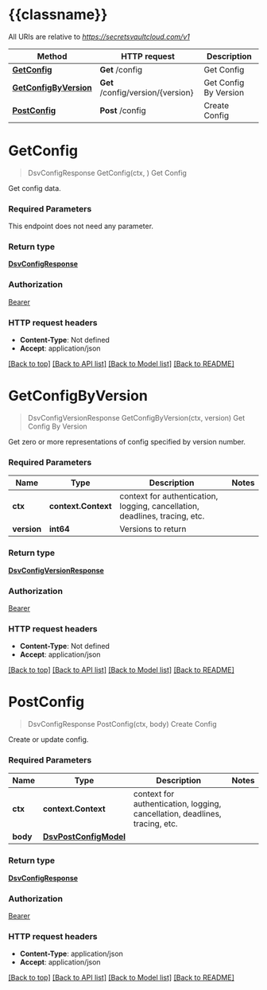 # {{classname}}

All URIs are relative to *https://secretsvaultcloud.com/v1*

Method | HTTP request | Description
------------- | ------------- | -------------
[**GetConfig**](ConfigApi.md#GetConfig) | **Get** /config | Get Config
[**GetConfigByVersion**](ConfigApi.md#GetConfigByVersion) | **Get** /config/version/{version} | Get Config By Version
[**PostConfig**](ConfigApi.md#PostConfig) | **Post** /config | Create Config

# **GetConfig**
> DsvConfigResponse GetConfig(ctx, )
Get Config

Get config data.

### Required Parameters
This endpoint does not need any parameter.

### Return type

[**DsvConfigResponse**](ConfigResponse.md)

### Authorization

[Bearer](../README.md#Bearer)

### HTTP request headers

 - **Content-Type**: Not defined
 - **Accept**: application/json

[[Back to top]](#) [[Back to API list]](../README.md#documentation-for-api-endpoints) [[Back to Model list]](../README.md#documentation-for-models) [[Back to README]](../README.md)

# **GetConfigByVersion**
> DsvConfigVersionResponse GetConfigByVersion(ctx, version)
Get Config By Version

Get zero or more representations of config specified by version number.

### Required Parameters

Name | Type | Description  | Notes
------------- | ------------- | ------------- | -------------
 **ctx** | **context.Context** | context for authentication, logging, cancellation, deadlines, tracing, etc.
  **version** | **int64**| Versions to return | 

### Return type

[**DsvConfigVersionResponse**](ConfigVersionResponse.md)

### Authorization

[Bearer](../README.md#Bearer)

### HTTP request headers

 - **Content-Type**: Not defined
 - **Accept**: application/json

[[Back to top]](#) [[Back to API list]](../README.md#documentation-for-api-endpoints) [[Back to Model list]](../README.md#documentation-for-models) [[Back to README]](../README.md)

# **PostConfig**
> DsvConfigResponse PostConfig(ctx, body)
Create Config

Create or update config.

### Required Parameters

Name | Type | Description  | Notes
------------- | ------------- | ------------- | -------------
 **ctx** | **context.Context** | context for authentication, logging, cancellation, deadlines, tracing, etc.
  **body** | [**DsvPostConfigModel**](DsvPostConfigModel.md)|  | 

### Return type

[**DsvConfigResponse**](ConfigResponse.md)

### Authorization

[Bearer](../README.md#Bearer)

### HTTP request headers

 - **Content-Type**: application/json
 - **Accept**: application/json

[[Back to top]](#) [[Back to API list]](../README.md#documentation-for-api-endpoints) [[Back to Model list]](../README.md#documentation-for-models) [[Back to README]](../README.md)

